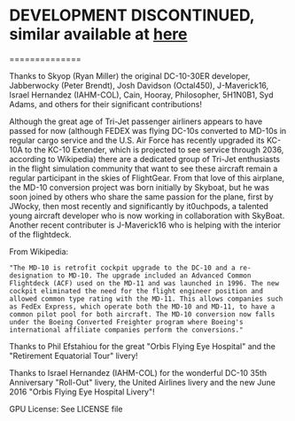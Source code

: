 # DEVELOPMENT DISCONTINUED, similar available at [here](https://github.com/Octal450/MD-11)


==============

Thanks to Skyop (Ryan Miller) the original DC-10-30ER developer, Jabberwocky (Peter Brendt), Josh Davidson (Octal450), J-Maverick16, Israel Hernandez (IAHM-COL), Cain, Hooray, Philosopher, 5H1N0B1, Syd Adams, and others for their significant contributions!

Although the great age of Tri-Jet passenger airliners appears to have passed for now (although FEDEX was flying DC-10s converted to MD-10s in regular cargo service and the U.S. Air Force has recently upgraded its KC-10A to the KC-10 Extender, which is projected to see service through 2036, according to Wikipedia) there are a dedicated group of Tri-Jet enthusiasts in the flight simulation community that want to see these aircraft remain a regular participant in the skies of FlightGear.  From that love of this airplane, the MD-10 conversion project was born initially by Skyboat, but he was soon joined by others who share the same passion for the plane, first by JWocky, then most recently and significantly by it0uchpods, a talented young aircraft developer who is now working in collaboration with SkyBoat.  Another recent contributer is J-Maverick16 who is helping with the interior of the flightdeck.

From Wikipedia:

	"The MD-10 is retrofit cockpit upgrade to the DC-10 and a re-designation to MD-10. The upgrade included an Advanced Common Flightdeck (ACF) used on the MD-11 and was launched in 1996. The new cockpit eliminated the need for the flight engineer position and allowed common type rating with the MD-11. This allows companies such as FedEx Express, which operate both the MD-10 and MD-11, to have a common pilot pool for both aircraft. The MD-10 conversion now falls under the Boeing Converted Freighter program where Boeing's international affiliate companies perform the conversions."

Thanks to Phil Efstahiou for the great "Orbis Flying Eye Hospital" and the "Retirement Equatorial Tour" livery!

Thanks to Israel Hernandez (IAHM-COL) for the wonderful DC-10 35th Anniversary "Roll-Out" livery, the United Airlines livery and the new June 2016 "Orbis Flying Eye Hospital Livery"!

GPU License:  See LICENSE file
